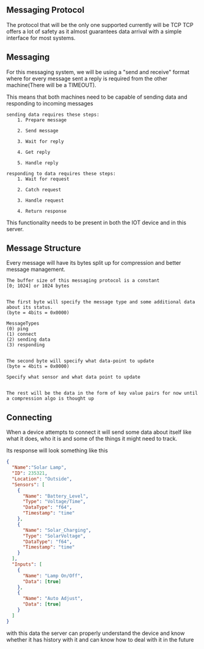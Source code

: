 ## Messaging Protocol

The protocol that will be the only one supported currently will be TCP
TCP offers a lot of safety as it almost guarantees data arrival with a simple
interface for most systems.

## Messaging

For this messaging system, we will be using a "send and receive" format
where for every message sent a reply is required from the other
machine(There will be a TIMEOUT).

This means that both machines need to be capable of sending data and
responding to incoming messages

```
sending data requires these steps:
    1. Prepare message

    2. Send message

    3. Wait for reply

    4. Get reply

    5. Handle reply
```

```
responding to data requires these steps:
    1. Wait for request

    2. Catch request

    3. Handle request

    4. Return response
```

This functionality needs to be present in both the IOT device and
in this server.

## Message Structure

Every message will have its bytes split up for compression and better
message management.

```
The buffer size of this messaging protocol is a constant
[0; 1024] or 1024 bytes


The first byte will specify the message type and some additional data
about its status.
(byte = 4bits = 0x0000)

MessageTypes
(0) ping
(1) connect
(2) sending data
(3) responding


The second byte will specify what data-point to update
(byte = 4bits = 0x0000)

Specify what sensor and what data point to update


The rest will be the data in the form of key value pairs for now until
a compression algo is thought up
```

## Connecting

When a device attempts to connect it will send some data about itself like what it does, who it
is and some of the things it might need to track.

Its response will look something like this

```JSON
{
  "Name":"Solar Lamp",
  "ID": 235321,
  "Location": "Outside",
  "Sensors": [
    {
      "Name": "Battery_Level",
      "Type": "Voltage/Time",
      "DataType": "f64",
      "Timestamp": "time"
    },
    {
      "Name": "Solar_Charging",
      "Type": "SolarVoltage",
      "DataType": "f64",
      "Timestamp": "time"
    }
  ],
  "Inputs": [
    {
      "Name": "Lamp On/Off",
      "Data": [true]
    },
    {
      "Name": "Auto Adjust",
      "Data": [true]
    }
  ]
}
```

with this data the server can properly understand the device and know whether it
has history with it and can know how to deal with it in the future
